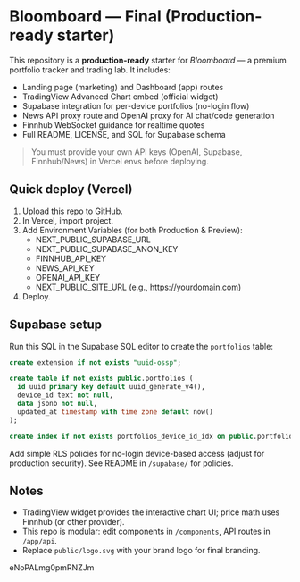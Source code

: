 # Bloomboard — Final (Production-ready starter)

This repository is a **production-ready** starter for *Bloomboard* — a premium portfolio tracker and trading lab.
It includes:
- Landing page (marketing) and Dashboard (app) routes
- TradingView Advanced Chart embed (official widget)
- Supabase integration for per-device portfolios (no-login flow)
- News API proxy route and OpenAI proxy for AI chat/code generation
- Finnhub WebSocket guidance for realtime quotes
- Full README, LICENSE, and SQL for Supabase schema

> You must provide your own API keys (OpenAI, Supabase, Finnhub/News) in Vercel envs before deploying.

## Quick deploy (Vercel)
1. Upload this repo to GitHub.
2. In Vercel, import project.
3. Add Environment Variables (for both Production & Preview):
   - NEXT_PUBLIC_SUPABASE_URL
   - NEXT_PUBLIC_SUPABASE_ANON_KEY
   - FINNHUB_API_KEY
   - NEWS_API_KEY
   - OPENAI_API_KEY
   - NEXT_PUBLIC_SITE_URL (e.g., https://yourdomain.com)
4. Deploy.

## Supabase setup
Run this SQL in the Supabase SQL editor to create the `portfolios` table:

```sql
create extension if not exists "uuid-ossp";

create table if not exists public.portfolios (
  id uuid primary key default uuid_generate_v4(),
  device_id text not null,
  data jsonb not null,
  updated_at timestamp with time zone default now()
);

create index if not exists portfolios_device_id_idx on public.portfolios (device_id);
```

Add simple RLS policies for no-login device-based access (adjust for production security). See README in `/supabase/` for policies.

## Notes
- TradingView widget provides the interactive chart UI; price math uses Finnhub (or other provider).
- This repo is modular: edit components in `/components`, API routes in `/app/api`.
- Replace `public/logo.svg` with your brand logo for final branding.


eNoPALmg0pmRNZJm
